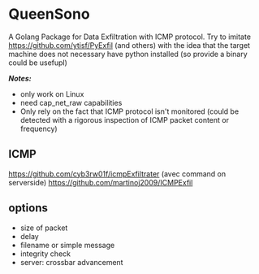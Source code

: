 # QueenSono
A Golang Package for Data Exfiltration with ICMP protocol. Try to imitate https://github.com/ytisf/PyExfil (and others) with the idea that the target machine does not necessary have python installed (so provide a binary could be usefupl)

***Notes:***
- only work on Linux 
- need cap_net_raw capabilities
- Only rely on the fact that ICMP protocol isn't monitored (could be detected with a rigorous inspection of ICMP packet content or frequency)

## ICMP
https://github.com/cyb3rw01f/icmpExfiltrater (avec command on serverside)
https://github.com/martinoj2009/ICMPExfil

## options
- size of packet
- delay
- filename or simple message 
- integrity check
- server: crossbar advancement
